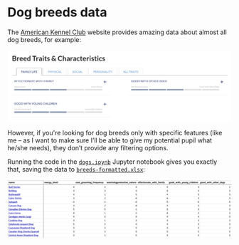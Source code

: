 # Dog breeds data
The [American Kennel Club](https://www.akc.org) website provides amazing data about almost all dog breeds, for example:
<br/><br/>
![AKC website view](akc-website-view.png)
<br/>

However, if you're looking for dog breeds only with specific features (like me – as I want to make sure I’ll be able to give my potential pupil what he/she needs), they don’t provide any filtering options.

Running the code in the [`dogs.ipynb`](dogs.ipynb) Jupyter notebook gives you exactly that, saving the data to [`breeds-formatted.xlsx`](breeds-formatted.xlsx):
<br/><br/>
![Formatted dataset](breeds-formatted-view.png)
